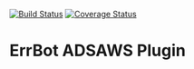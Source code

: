 [![Build Status](https://travis-ci.org/jonnybazookatone/errbot_adsaws.svg?branch=master)](https://travis-ci.org/jonnybazookatone/errbot_adsaws)
[![Coverage Status](https://coveralls.io/repos/jonnybazookatone/errbot_adsaws/badge.svg?branch=master&service=github)](https://coveralls.io/github/jonnybazookatone/errbot_adsaws?branch=master)
# ErrBot ADSAWS Plugin
